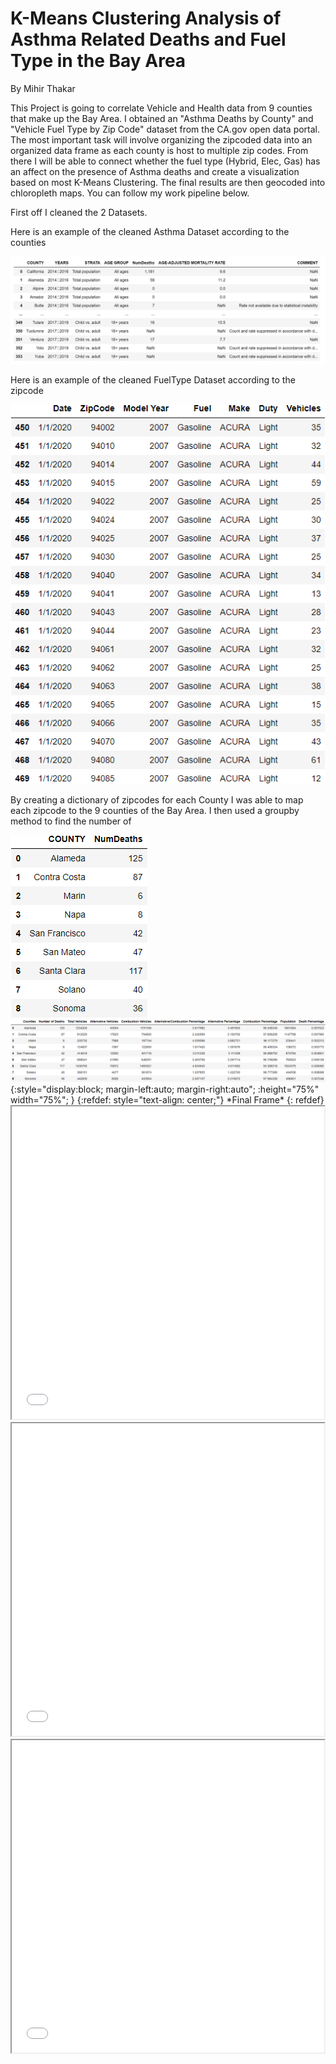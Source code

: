 # K-Means Clustering Analysis of Asthma Related Deaths and Fuel Type in the Bay Area

By Mihir Thakar

This Project is going to correlate Vehicle and Health data from 9 counties that make up the Bay Area. I obtained an "Asthma Deaths by County" and "Vehicle Fuel Type by Zip Code" dataset from the CA.gov open data portal. The most important task will involve organizing the zipcoded data into an organized data frame as each county is host to multiple zip codes. From there I will be able to connect whether the fuel type (Hybrid, Elec, Gas) has an affect on the presence of Asthma deaths and create a visualization based on most K-Means Clustering. The final results are then geocoded into chloropleth maps. You can follow my work pipeline below.

First off I cleaned the 2 Datasets.

Here is an example of the cleaned Asthma Dataset according to the counties

<img src="Images/image_2022-05-04_193008617.png" alt="Image description">


Here is an example of the cleaned FuelType Dataset according to the zipcode

<img src="Images/CleanFuel.png" alt="Image description">

By creating a dictionary of zipcodes for each County I was able to map each zipcode to the 9 counties of the Bay Area.
I then used a groupby method to find the number of

<img src="Images/AnalysisFrame.png" alt="Image description">


<img src="Images/FinalFrame.png" alt="Image description">
{:style="display:block; margin-left:auto; margin-right:auto"; :height="75%" width="75%"; }
{:refdef: style="text-align: center;"}
*Final Frame*
{: refdef}

<iframe src="Maps/DP.html" height="500" width="500"></iframe>


<iframe src="Maps/AV.html" height="500" width="500"></iframe>


<iframe src="Maps/AC.html" height="500" width="500"></iframe>
